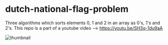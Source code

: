 # dutch-national-flag-problem
Three algorithms which sorts elements 0, 1 and 2 in an array as 0's, 1's and 2's.
This repo is a part of a youtube video --> https://youtu.be/SH3q-1du9aA


![thumbnail](https://github.com/ShettyDhanushK/dutch-national-flag-problem/assets/122022180/beda3b6e-4090-42d0-86f1-d6848904fa8e)

